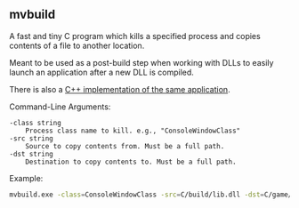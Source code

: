 ## mvbuild

A fast and tiny C program which kills a specified process and copies contents of a file to another location. 

Meant to be used as a post-build step when working with DLLs to easily launch an application after a new DLL is compiled.

There is also a [C++ implementation of the same application](https://github.com/nikitabuyevich/mvbuild).


Command-Line Arguments:

	-class string
		Process class name to kill. e.g., "ConsoleWindowClass"
	-src string
		Source to copy contents from. Must be a full path.
	-dst string
		Destination to copy contents to. Must be a full path.

Example:
```bash
mvbuild.exe -class=ConsoleWindowClass -src=C/build/lib.dll -dst=C/game/lib.dll
```
